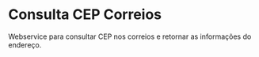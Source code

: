 Consulta CEP Correios
===========

Webservice para consultar CEP nos correios e retornar as informações do endereço.
